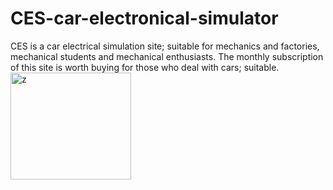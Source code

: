 # CES-car-electronical-simulator
CES is a car electrical simulation site; suitable for mechanics and factories, mechanical students and mechanical enthusiasts. The monthly subscription of this site is worth buying for those who deal with cars; suitable.
<img width="193" height="171" alt="z" src="https://github.com/user-attachments/assets/c22a181f-ca32-42ac-b445-62d7ad7f971d" />
